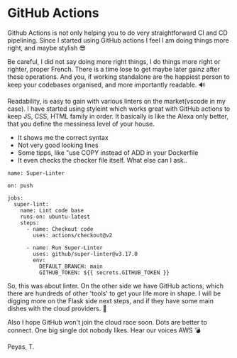 # GitHub Actions

Github Actions is not only helping you to do very straightforward CI and CD pipelining. Since I started using GitHub actions I feel I am doing things more right, and maybe stylish 😎 

Be careful, I did not say doing more right things, I do things more right or righter, proper French. There is a time lose to get maybe later gainz after these operations. And you, if working standalone are the happiest person to keep your codebases organised, and more importantly readable. 🔊

Readability, is easy to gain with various linters on the market(vscode in my case). I have started using styleint which works great with GitHub actions to keep JS, CSS, HTML family in order. It basically is like the Alexa only better, that you define the messiness level of your house. 

- It shows me the correct syntax
- Not very good looking lines
- Some tipps, like "use COPY instead of ADD in your Dockerfile
- It even checks the checker file itself. What else can I ask..


```---
name: Super-Linter

on: push

jobs:
  super-lint:
    name: Lint code base
    runs-on: ubuntu-latest
    steps:
      - name: Checkout code
        uses: actions/checkout@v2

      - name: Run Super-Linter
        uses: github/super-linter@v3.17.0
        env:
          DEFAULT_BRANCH: main
          GITHUB_TOKEN: ${{ secrets.GITHUB_TOKEN }}
``` 


So, this was about linter. On the other side we have GitHub actions, which there are hundreds of other 'tools' to get your life more in shape. I will be digging more on the Flask side next steps, and if they have some main dishes with the cloud providers. 🎁 

Also I hope GitHub won't join the cloud race soon. Dots are better to connect. One big single dot nobody likes. Hear our voices AWS 💣

Peyas,
T.
